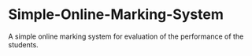 # Simple-Online-Marking-System
A simple online marking system for evaluation of the performance of the students.
